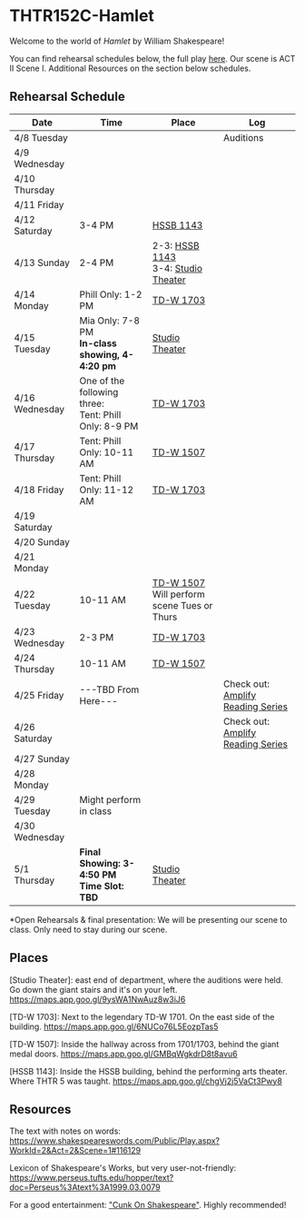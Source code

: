 # THTR152C-Hamlet

Welcome to the world of _Hamlet_ by William Shakespeare!

You can find rehearsal schedules below, the full play [here](https://folger-main-site-assets.s3.amazonaws.com/uploads/2022/11/hamlet_PDF_FolgerShakespeare.pdf). Our scene is ACT II Scene I. Additional Resources on the section below schedules.

## Rehearsal Schedule

| Date           | Time   | Place  | Log       |
|----------------|--------|--------|-----------|
| 4/8 Tuesday    |        |        | Auditions |
| 4/9 Wednesday  |        |        |           |
| 4/10 Thursday  |        |        |           |
| 4/11 Friday    |        |        |           |
| 4/12 Saturday  | 3-4 PM | [HSSB 1143](#1143) |           |
| 4/13 Sunday    | 2-4 PM | 2-3: [HSSB 1143](#1143) <br> 3-4: [Studio Theater](#Studio) |           |
| 4/14 Monday    | Phill Only: 1-2 PM | [TD-W 1703](#1703) |           |
| 4/15 Tuesday   | Mia Only: 7-8 PM <br> **In-class showing, 4-4:20 pm** | [Studio Theater](#Studio) |           |
| 4/16 Wednesday | One of the following three: <br> Tent: Phill Only: 8-9 PM | [TD-W 1703](#1703) |           |
| 4/17 Thursday  | Tent: Phill Only: 10-11 AM | [TD-W 1507](#1507) |           |
| 4/18 Friday    | Tent: Phill Only: 11-12 AM | [TD-W 1703](#1703) |           |
| 4/19 Saturday  |      |        |           |
| 4/20 Sunday    |      |        |           |
| 4/21 Monday    |      |        |           |
| 4/22 Tuesday   | 10-11 AM | [TD-W 1507](#1507) <br> Will perform scene Tues or Thurs |           |
| 4/23 Wednesday | 2-3 PM | [TD-W 1703](#1703) |           |
| 4/24 Thursday  | 10-11 AM | [TD-W 1507](#1507) |           |
| 4/25 Friday    |---TBD From Here---|        | Check out: [Amplify Reading Series] |
| 4/26 Saturday  |      |        | Check out: [Amplify Reading Series] |
| 4/27 Sunday    |      |        |  |
| 4/28 Monday    |      |        |           |
| 4/29 Tuesday   | Might perform in class |        |           |
| 4/30 Wednesday |      |        |           |
| 5/1 Thursday   | **Final Showing: 3-4:50 PM <br> Time Slot: TBD** | [Studio Theater](#Studio) |           |




*Open Rehearsals & final presentation: We will be presenting our scene to class. Only need to stay during our scene.


## Places
[Studio Theater]: east end of department, where the auditions were held. Go down the giant stairs and it's on your left. <a name="Studio"></a> https://maps.app.goo.gl/9ysWA1NwAuz8w3iJ6

<a name="1703">[TD-W 1703]: Next to the legendary TD-W 1701. On the east side of the building. https://maps.app.goo.gl/6NUCo76L5EozpTas5

<a name="1507">[TD-W 1507]: Inside the hallway across from 1701/1703, behind the giant medal doors. https://maps.app.goo.gl/GMBqWgkdrD8t8avu6

<a name="1143">[HSSB 1143]: Inside the HSSB building, behind the performing arts theater. Where THTR 5 was taught. https://maps.app.goo.gl/chgVj2j5VaCt3Pwy8

[Amplify Reading Series]: https://www.instagram.com/p/DIRig0pPMcB/?utm_source=ig_web_copy_link&igsh=MzRlODBiNWFlZA==

## Resources

The text with notes on words: https://www.shakespeareswords.com/Public/Play.aspx?WorkId=2&Act=2&Scene=1#116129

Lexicon of Shakespeare's Works, but very user-not-friendly: https://www.perseus.tufts.edu/hopper/text?doc=Perseus%3Atext%3A1999.03.0079

For a good entertainment: ["Cunk On Shakespeare"](https://youtu.be/9YeCpHoy9EQ?si=TSgYjB-F_lQAcnEu). Highly recommended!
